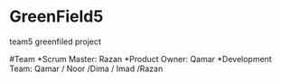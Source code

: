 # GreenField5
team5 greenfiled project

#Team
*Scrum Master: Razan
*Product Owner: Qamar
*Development Team: Qamar / Noor /Dima / Imad /Razan
